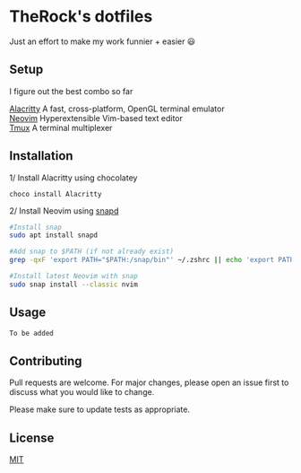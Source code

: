 # TheRock's dotfiles

Just an effort to make my work funnier + easier :smiley:

## Setup

I figure out the best combo so far  

[Alacritty](https://alacritty.org/) A fast, cross-platform, OpenGL terminal emulator  
[Neovim](https://neovim.io/) Hyperextensible Vim-based text editor  
[Tmux](https://github.com/tmux/tmux/wiki) A terminal multiplexer 

## Installation
1/ Install Alacritty using chocolatey
```
choco install Alacritty
```

2/ Install Neovim using [snapd](https://snapcraft.io/nvim)
```bash
#Install snap
sudo apt install snapd

#Add snap to $PATH (if not already exist)
grep -qxF 'export PATH="$PATH:/snap/bin"' ~/.zshrc || echo 'export PATH="$PATH:/snap/bin"' >> ~/.zshrc

#Install latest Neovim with snap
sudo snap install --classic nvim

```

## Usage

```bash
To be added
```

## Contributing
Pull requests are welcome. For major changes, please open an issue first to discuss what you would like to change.

Please make sure to update tests as appropriate.

## License
[MIT](https://choosealicense.com/licenses/mit/)
